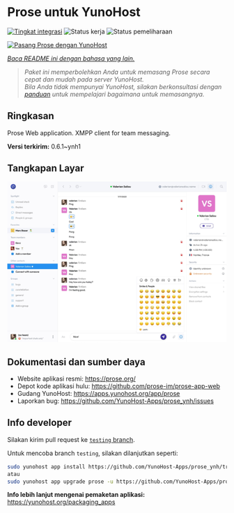 <!--
N.B.: README ini dibuat secara otomatis oleh <https://github.com/YunoHost/apps/tree/master/tools/readme_generator>
Ini TIDAK boleh diedit dengan tangan.
-->

# Prose untuk YunoHost

[![Tingkat integrasi](https://apps.yunohost.org/badge/integration/prose)](https://ci-apps.yunohost.org/ci/apps/prose/)
![Status kerja](https://apps.yunohost.org/badge/state/prose)
![Status pemeliharaan](https://apps.yunohost.org/badge/maintained/prose)

[![Pasang Prose dengan YunoHost](https://install-app.yunohost.org/install-with-yunohost.svg)](https://install-app.yunohost.org/?app=prose)

*[Baca README ini dengan bahasa yang lain.](./ALL_README.md)*

> *Paket ini memperbolehkan Anda untuk memasang Prose secara cepat dan mudah pada server YunoHost.*  
> *Bila Anda tidak mempunyai YunoHost, silakan berkonsultasi dengan [panduan](https://yunohost.org/install) untuk mempelajari bagaimana untuk memasangnya.*

## Ringkasan

Prose Web application. XMPP client for team messaging.

**Versi terkirim:** 0.6.1~ynh1

## Tangkapan Layar

![Tangkapan Layar pada Prose](./doc/screenshots/screenshot.jpg)

## Dokumentasi dan sumber daya

- Website aplikasi resmi: <https://prose.org/>
- Depot kode aplikasi hulu: <https://github.com/prose-im/prose-app-web>
- Gudang YunoHost: <https://apps.yunohost.org/app/prose>
- Laporkan bug: <https://github.com/YunoHost-Apps/prose_ynh/issues>

## Info developer

Silakan kirim pull request ke [`testing` branch](https://github.com/YunoHost-Apps/prose_ynh/tree/testing).

Untuk mencoba branch `testing`, silakan dilanjutkan seperti:

```bash
sudo yunohost app install https://github.com/YunoHost-Apps/prose_ynh/tree/testing --debug
atau
sudo yunohost app upgrade prose -u https://github.com/YunoHost-Apps/prose_ynh/tree/testing --debug
```

**Info lebih lanjut mengenai pemaketan aplikasi:** <https://yunohost.org/packaging_apps>
